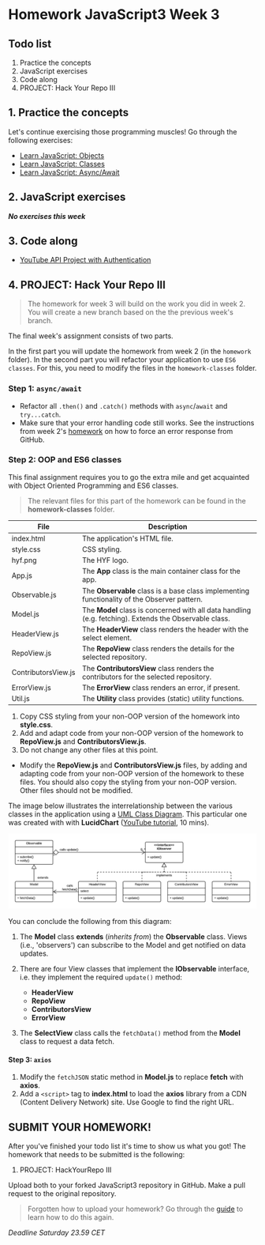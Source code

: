 # Homework JavaScript3 Week 3

## **Todo list**

1. Practice the concepts
2. JavaScript exercises
3. Code along
4. PROJECT: Hack Your Repo III

## **1. Practice the concepts**

Let's continue exercising those programming muscles! Go through the following exercises:

- [Learn JavaScript: Objects](https://www.codecademy.com/learn/introduction-to-javascript/modules/learn-javascript-objects)
- [Learn JavaScript: Classes](https://www.codecademy.com/learn/introduction-to-javascript/modules/learn-javascript-classes)
- [Learn JavaScript: Async/Await](https://www.codecademy.com/learn/introduction-to-javascript/modules/asynch-js)

## **2. JavaScript exercises**

**_No exercises this week_**

## **3. Code along**

- [YouTube API Project with Authentication](https://www.youtube.com/watch?v=r-yxNNO1EI8)

## **4. PROJECT: Hack Your Repo III**

> The homework for week 3 will build on the work you did in week 2. You will create a new branch based on the the previous week's branch.

The final week's assignment consists of two parts.

In the first part you will update the homework from week 2 (in the `homework` folder). In the second part you will refactor your application to use `ES6 classes`. For this, you need to modify the files in the `homework-classes` folder.

### Step 1: `async/await`

- Refactor all `.then()` and `.catch()` methods with `async`/`await` and `try...catch`.
- Make sure that your error handling code still works. See the instructions from week 2's [homework](../Week2/MAKEME.md) on how to force an error response from GitHub.

### Step 2: OOP and ES6 classes

This final assignment requires you to go the extra mile and get acquainted with Object Oriented Programming and ES6 classes.

> The relevant files for this part of the homework can be found in the **homework-classes** folder.

| File                | Description                                                                                            |
| ------------------- | ------------------------------------------------------------------------------------------------------ |
| index.html          | The application's HTML file.                                                                           |
| style.css           | CSS styling.                                                                                           |
| hyf.png             | The HYF logo.                                                                                          |
| App.js              | The **App** class is the main container class for the app.                                             |
| Observable.js       | The **Observable** class is a base class implementing functionality of the Observer pattern.           |
| Model.js            | The **Model** class is concerned with all data handling (e.g. fetching). Extends the Observable class. |
| HeaderView.js       | The **HeaderView** class renders the header with the select element.                                   |
| RepoView.js         | The **RepoView** class renders the details for the selected repository.                                |
| ContributorsView.js | The **ContributorsView** class renders the contributors for the selected repository.                   |
| ErrorView.js        | The **ErrorView** class renders an error, if present.                                                  |
| Util.js             | The **Utility** class provides (static) utility functions.                                             |

1. Copy CSS styling from your non-OOP version of the homework into **style.css**.
2. Add and adapt code from your non-OOP version of the homework to **RepoView.js** and **ContributorsView.js**.
3. Do not change any other files at this point.

- Modify the **RepoView.js** and **ContributorsView.js** files, by adding and adapting code from your non-OOP version of the homework to these files. You should also copy the styling from your non-OOP version. Other files should not be modified.

The image below illustrates the interrelationship between the various classes in the application using a [UML Class Diagram](https://en.wikipedia.org/wiki/Class_diagram). This particular one was created with with **LucidChart** ([YouTube tutorial](https://youtu.be/UI6lqHOVHic), 10 mins).

![JavaScript3_classes](./assets/JavaScript3_classes.png)

You can conclude the following from this diagram:

1. The **Model** class **extends** (_inherits from_) the **Observable** class. Views (i.e., 'observers') can subscribe to the Model and get notified on data updates.

2. There are four View classes that implement the **IObservable** interface, i.e. they implement the required `update()` method:

   - **HeaderView**
   - **RepoView**
   - **ContributorsView**
   - **ErrorView**

3. The **SelectView** class calls the `fetchData()` method from the **Model** class to request a data fetch.

#### Step 3: `axios`

1. Modify the `fetchJSON` static method in **Model.js** to replace **fetch** with **axios**.
2. Add a `<script>` tag to **index.html** to load the **axios** library from a CDN (Content Delivery Network) site. Use Google to find the right URL.

## **SUBMIT YOUR HOMEWORK!**

After you've finished your todo list it's time to show us what you got! The homework that needs to be submitted is the following:

1. PROJECT: HackYourRepo III

Upload both to your forked JavaScript3 repository in GitHub. Make a pull request to the original repository.

> Forgotten how to upload your homework? Go through the [guide](../hand-in-homework-guide.md) to learn how to do this again.

_Deadline Saturday 23.59 CET_
